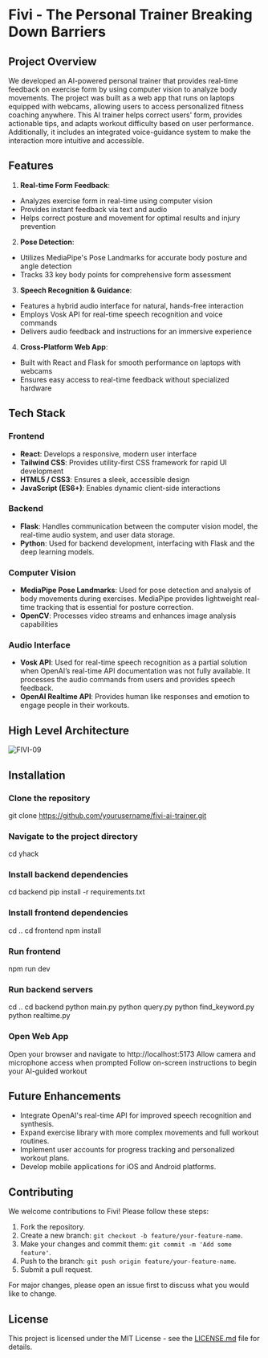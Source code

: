 # Fivi - The Personal Trainer Breaking Down Barriers

## Project Overview
We developed an AI-powered personal trainer that provides real-time feedback on exercise form by using computer vision to analyze body movements. The project was built as a web app that runs on laptops equipped with webcams, allowing users to access personalized fitness coaching anywhere. This AI trainer helps correct users' form, provides actionable tips, and adapts workout difficulty based on user performance. Additionally, it includes an integrated voice-guidance system to make the interaction more intuitive and accessible.

## Features
1. **Real-time Form Feedback**: 
- Analyzes exercise form in real-time using computer vision
- Provides instant feedback via text and audio
- Helps correct posture and movement for optimal results and injury prevention
2. **Pose Detection**: 
- Utilizes MediaPipe's Pose Landmarks for accurate body posture and angle detection
- Tracks 33 key body points for comprehensive form assessment
3. **Speech Recognition & Guidance**:
- Features a hybrid audio interface for natural, hands-free interaction
- Employs Vosk API for real-time speech recognition and voice commands
- Delivers audio feedback and instructions for an immersive experience
4. **Cross-Platform Web App**:
- Built with React and Flask for smooth performance on laptops with webcams
- Ensures easy access to real-time feedback without specialized hardware

## Tech Stack

### Frontend
- **React**: Develops a responsive, modern user interface
- **Tailwind CSS**: Provides utility-first CSS framework for rapid UI development
- **HTML5 / CSS3**: Ensures a sleek, accessible design
- **JavaScript (ES6+)**: Enables dynamic client-side interactions

### Backend
- **Flask**: Handles communication between the computer vision model, the real-time audio system, and user data storage.
- **Python**: Used for backend development, interfacing with Flask and the deep learning models.

### Computer Vision
- **MediaPipe Pose Landmarks**: Used for pose detection and analysis of body movements during exercises. MediaPipe provides lightweight real-time tracking that is essential for posture correction.
- **OpenCV**: Processes video streams and enhances image analysis capabilities
  
### Audio Interface
- **Vosk API**: Used for real-time speech recognition as a partial solution when OpenAI’s real-time API documentation was not fully available. It processes the audio commands from users and provides speech feedback.
- **OpenAI Realtime API**: Provides human like responses and emotion to engage people in their workouts.

## High Level Architecture
![FIVI-09](https://github.com/user-attachments/assets/5d8450fb-737d-4488-be8b-668ffba0ba74)

## Installation

### Clone the repository
git clone https://github.com/yourusername/fivi-ai-trainer.git

### Navigate to the project directory
cd yhack

### Install backend dependencies
cd backend
pip install -r requirements.txt

### Install frontend dependencies
cd ..
cd frontend
npm install

### Run frontend
npm run dev

### Run backend servers
cd .. 
cd backend
python main.py
python query.py
python find_keyword.py
python realtime.py

### Open Web App
Open your browser and navigate to http://localhost:5173
Allow camera and microphone access when prompted
Follow on-screen instructions to begin your AI-guided workout

## Future Enhancements

- Integrate OpenAI's real-time API for improved speech recognition and synthesis.
- Expand exercise library with more complex movements and full workout routines.
- Implement user accounts for progress tracking and personalized workout plans.
- Develop mobile applications for iOS and Android platforms.

## Contributing

We welcome contributions to Fivi! Please follow these steps:

1. Fork the repository.
2. Create a new branch: `git checkout -b feature/your-feature-name`.
3. Make your changes and commit them: `git commit -m 'Add some feature'`.
4. Push to the branch: `git push origin feature/your-feature-name`.
5. Submit a pull request.

For major changes, please open an issue first to discuss what you would like to change.

## License

This project is licensed under the MIT License - see the [LICENSE.md](LICENSE.md) file for details.

